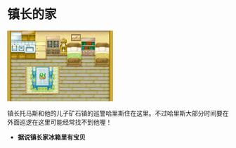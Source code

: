 # 镇长的家

![镇长的家.png](镇长的家.png)

镇长托马斯和他的儿子矿石镇的巡警哈里斯住在这里。不过哈里斯大部分时间要在外面巡逻在这里可能经常找不到他喔！
* **据说镇长家冰箱里有宝贝**
